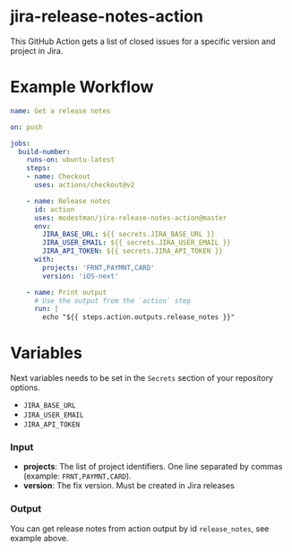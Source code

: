 # jira-release-notes-action
This GitHub Action gets a list of closed issues for a specific version and project in Jira.

# Example Workflow
```yaml
name: Get a release notes

on: push

jobs:
  build-number:
    runs-on: ubuntu-latest
    steps:
    - name: Checkout
      uses: actions/checkout@v2

    - name: Release notes
      id: action
      uses: modestman/jira-release-notes-action@master
      env:
        JIRA_BASE_URL: ${{ secrets.JIRA_BASE_URL }}
        JIRA_USER_EMAIL: ${{ secrets.JIRA_USER_EMAIL }}
        JIRA_API_TOKEN: ${{ secrets.JIRA_API_TOKEN }}
      with:
        projects: 'FRNT,PAYMNT,CARD'
        version: 'iOS-next'

    - name: Print output
      # Use the output from the `action` step
      run: |
        echo "${{ steps.action.outputs.release_notes }}"
```

# Variables

Next variables needs to be set in the `Secrets` section of your repository options.
* `JIRA_BASE_URL`
* `JIRA_USER_EMAIL`
* `JIRA_API_TOKEN`

### Input

* **projects**: The list of project identifiers. One line separated by commas (example: `FRNT,PAYMNT,CARD`).
* **version**: The fix version. Must be created in Jira releases

### Output

You can get release notes from action output by id `release_notes`, see example above.